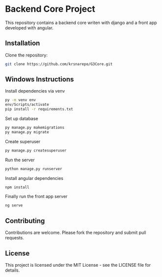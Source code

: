# Backend Core Project

This repository contains a backend core writen with django and a front app developed with angular.

## Installation

Clone the repository:

```bash
git clone https://github.com/krsnarepo/G3Core.git
```
## Windows Instructions

Install dependencies via venv
```bash
py -m venv env
env/Scripts/activate
pip install -r requirements.txt
```
Set up database
```bash
py manage.py makemigrations
py manage.py migrate
```
Create superuser
```bash
py manage.py createsuperuser
```
Run the server
```bash
python manage.py runserver
```

Install angular dependencies
```bash
npm install
```

Finally run the front app server
```bash
ng serve
```

## Contributing
Contributions are welcome. Please fork the repository and submit pull requests.

## License
This project is licensed under the MIT License - see the LICENSE file for details.
